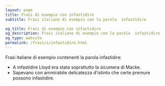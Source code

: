 ```yaml
---
layout: page
title: Frasi di esempio con infastidire 
subtitle: Frasi italiane di esempio con la parola  infastidire

og_title: Frasi di esempio con infastidire 
og_description: Frasi italiane di esempio con la parola  infastidire
og_type: website
permalink: /frasi/i/infastidire.html
---
```


Frasi italiane di esempio contenenti la parola infastidire:


- A infastidire Lloyd era stata soprattutto la sicumera di Macke.
- Sapevano con ammirabile delicatezza d'istinto che certe premure possono infastidire.
